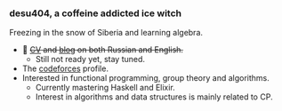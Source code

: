 ### desu404, a coffeine addicted ice witch

Freezing in the snow of Siberia and learning algebra.
+ 🌱 ~~[CV](https://github.com/desu404/resume) and [blog](https://github.com/desu404/stay_tuned) on both Russian and English.~~
  + Still not ready yet, stay tuned.
+ The [codeforces](https://codeforces.com/eloczka) profile.
+ Interested in functional programming, group theory and algorithms.
  + Currently mastering Haskell and Elixir.
  + Interest in algorithms and data structures is mainly related to CP.

